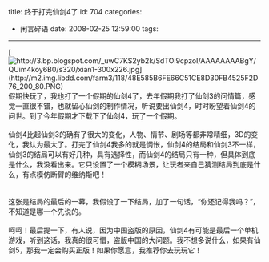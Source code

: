 title: 终于打完仙剑4了
id: 704
categories:
  - 闲言碎语
date: 2008-02-25 12:59:00
tags:
---

[](http://3.bp.blogspot.com/_uwC7KS2yb2k/SdTOi9cpzoI/AAAAAAAABgY/QUim4koy6B0/s1600-h/xian1-300x226.jpg)[![http://3.bp.blogspot.com/_uwC7KS2yb2k/SdTOi9cpzoI/AAAAAAAABgY/QUim4koy6B0/s320/xian1-300x226.jpg](http://m2.img.libdd.com/farm3/118/48E585B6FE66C51CE8D30FB4525F2D76_200_80.PNG)</img>](http://3.bp.blogspot.com/_uwC7KS2yb2k/SdTOi9cpzoI/AAAAAAAABgY/QUim4koy6B0/s320/xian1-300x226.jpg)
</br>假期快玩了，我也打了一个假期的仙剑4了，去年假期我打了仙剑3的问情篇，感觉一直很不错，也就留心仙剑的制作情况，听说要出仙剑4，时时盼望着仙剑4的问世。到了今年假期才下载下了仙剑4，玩了一个假期。
</br>
</br>仙剑4比起仙剑3的确有了很大的变化，人物、情节、剧场等都非常精细，3D的变化，我认为最大了。打完了仙剑4我多的就是惆怅，仙剑4的结局和仙剑3不一样，仙剑3的结局可以有好几种，具有选择性，而仙剑4的结局只有一种，但具体到底是什么，我没看出来。它只设置了一个模糊场景，让玩者来自己猜测结局到底是什么，有点模仿断臂的维纳斯吧！
</br>
</br>[](http://www.joypen.cn/wp-content/uploads/2008/04/xian1.jpg)
</br>这张是结局的最后的一幕，我假设了一下结局，加了一句话，“你还记得我吗？”，不知道是哪一个先说的。
</br>
</br>呵呵！最后提一下，有人说，因为中国盗版的原因，仙剑4有可能是最后一个单机游戏，听到这话，我真的很可惜，盗版中国的大问题。我不想多说什么，如果有仙剑5，那我一定会购买正版！如果你愿意，我推荐你去玩玩它！